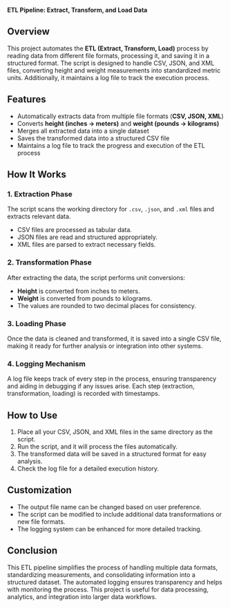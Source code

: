  **ETL Pipeline: Extract, Transform, and Load Data**  

## **Overview**  
This project automates the **ETL (Extract, Transform, Load)** process by reading data from different file formats, processing it, and saving it in a structured format. The script is designed to handle CSV, JSON, and XML files, converting height and weight measurements into standardized metric units. Additionally, it maintains a log file to track the execution process.  


## **Features**  
- Automatically extracts data from multiple file formats (**CSV, JSON, XML**)  
- Converts **height (inches → meters)** and **weight (pounds → kilograms)**  
- Merges all extracted data into a single dataset  
- Saves the transformed data into a structured CSV file  
- Maintains a log file to track the progress and execution of the ETL process  

## **How It Works**  

### **1. Extraction Phase**  
The script scans the working directory for `.csv`, `.json`, and `.xml` files and extracts relevant data.  
- CSV files are processed as tabular data.  
- JSON files are read and structured appropriately.  
- XML files are parsed to extract necessary fields.  

### **2. Transformation Phase**  
After extracting the data, the script performs unit conversions:  
- **Height** is converted from inches to meters.  
- **Weight** is converted from pounds to kilograms.  
- The values are rounded to two decimal places for consistency.  

### **3. Loading Phase**  
Once the data is cleaned and transformed, it is saved into a single CSV file, making it ready for further analysis or integration into other systems.  

### **4. Logging Mechanism**  
A log file keeps track of every step in the process, ensuring transparency and aiding in debugging if any issues arise. Each step (extraction, transformation, loading) is recorded with timestamps.  


## **How to Use**  

1. Place all your CSV, JSON, and XML files in the same directory as the script.  
2. Run the script, and it will process the files automatically.  
3. The transformed data will be saved in a structured format for easy analysis.  
4. Check the log file for a detailed execution history.  

## **Customization**  
- The output file name can be changed based on user preference.  
- The script can be modified to include additional data transformations or new file formats.  
- The logging system can be enhanced for more detailed tracking.  

## **Conclusion**  
This ETL pipeline simplifies the process of handling multiple data formats, standardizing measurements, and consolidating information into a structured dataset. The automated logging ensures transparency and helps with monitoring the process. This project is useful for data processing, analytics, and integration into larger data workflows.  
